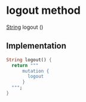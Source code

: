


# logout method








[String](https://api.flutter.dev/flutter/dart-core/String-class.html) logout
()








## Implementation

```dart
String logout() {
  return """
      mutation {
        logout
      }
  """;
}
```







